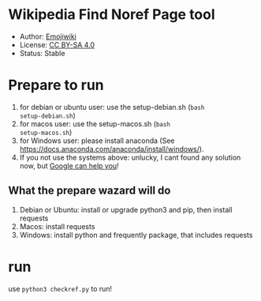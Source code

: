 Wikipedia Find Noref Page tool
===
+ Author: <a href="https://zh.wikipedia.org/wiki/User:Emojiwiki" title="User:Emojiwiki">Emojiwiki</a>
+ License: <a href="https://creativecommons.org/licenses/by-sa/4.0/deed.en" title="CC BY-SA 4.0">CC BY-SA 4.0</a>
+ Status: Stable

# Prepare to run
1. for debian or ubuntu user: use the setup-debian.sh (<code>bash setup-debian.sh</code>)
2. for macos user: use the setup-macos.sh (<code>bash setup-macos.sh</code>)
3. for Windows user: please install anaconda (See <a href="https://docs.anaconda.com/anaconda/install/windows/">https://docs.anaconda.com/anaconda/install/windows/</a>). 
4. If you not use the systems above: unlucky, I cant found any solution now, but <a href="https://www.google.com">Google can help you</a>!

## What the prepare wazard will do
1. Debian or Ubuntu: install or upgrade python3 and pip, then install requests
2. Macos: install requests
3. Windows: install python and frequently package, that includes requests

# run
use <code>python3 checkref.py</code> to run!
